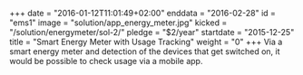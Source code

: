 +++
date = "2016-01-12T11:01:49+02:00"
enddata = "2016-02-28"
id = "ems1"
image = "solution/app_energy_meter.jpg"
kicked = "/solution/energymeter/sol-2/"
pledge = "$2/year"
startdate = "2015-12-25"
title = "Smart Energy Meter with Usage Tracking"
weight = "0"
+++
Via a smart energy meter and detection of the devices that get switched on, it would be possible to check usage via a mobile app.
